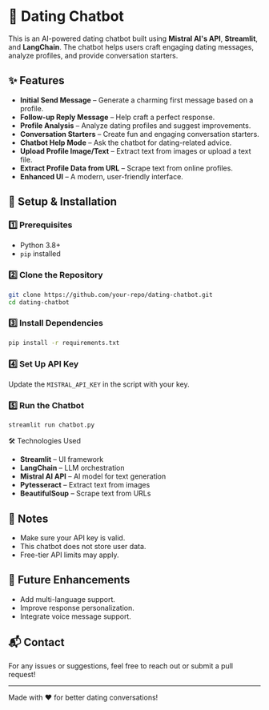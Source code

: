 # 💖 Dating Chatbot

This is an AI-powered dating chatbot built using **Mistral AI's API**, **Streamlit**, and **LangChain**. The chatbot helps users craft engaging dating messages, analyze profiles, and provide conversation starters.

## ✨ Features
- **Initial Send Message** – Generate a charming first message based on a profile.
- **Follow-up Reply Message** – Help craft a perfect response.
- **Profile Analysis** – Analyze dating profiles and suggest improvements.
- **Conversation Starters** – Create fun and engaging conversation starters.
- **Chatbot Help Mode** – Ask the chatbot for dating-related advice.
- **Upload Profile Image/Text** – Extract text from images or upload a text file.
- **Extract Profile Data from URL** – Scrape text from online profiles.
- **Enhanced UI** – A modern, user-friendly interface.

## 🚀 Setup & Installation
### 1️⃣ Prerequisites
- Python 3.8+
- `pip` installed

### 2️⃣ Clone the Repository
```sh
git clone https://github.com/your-repo/dating-chatbot.git
cd dating-chatbot
```

### 3️⃣ Install Dependencies
```sh
pip install -r requirements.txt
```

### 4️⃣ Set Up API Key
Update the `MISTRAL_API_KEY` in the script with your key.

### 5️⃣ Run the Chatbot
```sh
streamlit run chatbot.py
```

 🛠️ Technologies Used
- **Streamlit** – UI framework
- **LangChain** – LLM orchestration
- **Mistral AI API** – AI model for text generation
- **Pytesseract** – Extract text from images
- **BeautifulSoup** – Scrape text from URLs

## 📌 Notes
- Make sure your API key is valid.
- This chatbot does not store user data.
- Free-tier API limits may apply.

## 🎯 Future Enhancements
- Add multi-language support.
- Improve response personalization.
- Integrate voice message support.

## 📬 Contact
For any issues or suggestions, feel free to reach out or submit a pull request!

---
Made with ❤️ for better dating conversations!

